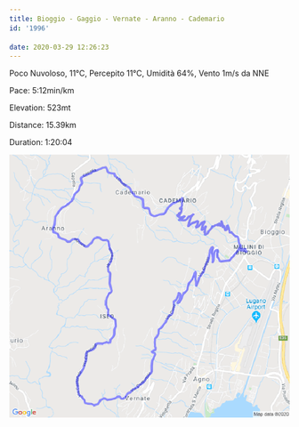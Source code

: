 ```yaml
---
title: Bioggio - Gaggio - Vernate - Aranno - Cademario
id: '1996'

date: 2020-03-29 12:26:23
---
```


Poco Nuvoloso, 11°C, Percepito 11°C, Umidità 64%, Vento 1m/s da NNE

Pace: 5:12min/km

Elevation: 523mt

Distance: 15.39km

Duration: 1:20:04

![image](/images/2021/08/20200329-activity-map.png)
